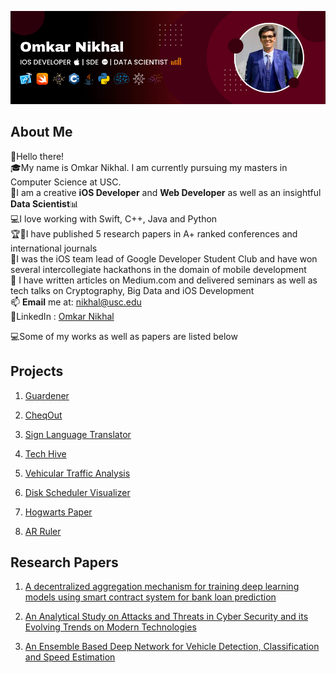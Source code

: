 ![plot](Omkar_Banner.png)

## About Me
👨‍Hello there! <br />
🎓My name is Omkar Nikhal. I am currently pursuing my masters in Computer Science at USC. <br />
📱I am a creative **iOS Developer** and **Web Developer** as well as an insightful **Data Scientist**📊<br />
💻I love working with Swift, C++, Java and Python<br />
🏆🥇I have published 5 research papers in A+ ranked conferences and international journals<br />
🎒I was the iOS team lead of Google Developer Student Club and have won several intercollegiate hackathons in the domain of mobile development <br />
📄 I have written articles on Medium.com and delivered seminars as well as tech talks on Cryptography, Big Data and iOS Development <br />
📫 **Email** me at: nikhal@usc.edu <br/>
📱LinkedIn : [Omkar Nikhal](https://www.linkedin.com/in/omkar-nikhal/)

💻Some of my works as well as papers are listed below<br />

## Projects

1. [Guardener](https://github.com/gitpushOmnik/Guardener)

2. [CheqOut](https://github.com/gitpushOmnik/CheqOut)

3. [Sign Language Translator](https://github.com/gitpushOmnik/Sign-Language-Translator)

4. [Tech Hive](https://github.com/gitpushOmnik/Tech-Hive)

5. [Vehicular Traffic Analysis](https://github.com/gitpushOmnik/Vehicular-Traffic-Analysis)

6. [Disk Scheduler Visualizer](https://github.com/gitpushOmnik/Disk-Scheduler-Visualizer)

7. [Hogwarts Paper](https://github.com/gitpushOmnik/Hogwarts-Paper-AR)

8. [AR Ruler](https://github.com/gitpushOmnik/AR-Ruler)


## Research Papers

1. [A decentralized aggregation mechanism for training deep learning models using smart contract system for bank loan prediction](https://arxiv.org/abs/2011.10981)

2. [An Analytical Study on Attacks and Threats in Cyber Security and its Evolving Trends on Modern Technologies](https://www.semanticscholar.org/paper/An-Analytical-Study-on-Attacks-and-Threats-in-Cyber-Nikhal/6cf1bf7e212a1b03f0c911bde02fc748da3094ea)

3. [An Ensemble Based Deep Network for Vehicle Detection, Classification and Speed Estimation](https://www.jetir.org/papers/JETIR2207191.pdf)
